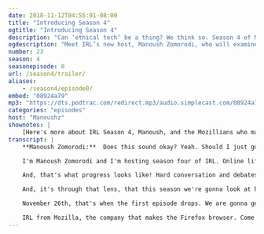 ```yaml
---
date: 2018-11-12T04:55:01-08:00
title: "Introducing Season 4"
ogtitle: "Introducing Season 4"
description: "Can ‘ethical tech’ be a thing? We think so. Season 4 of Mozilla’s IRL podcast will explore   all the ways tech can have more positive influence on people, communities, and societies at large. And, we’re delighted to welcome our new host Manoush Zomorodi, who will keep the season nerdy, human, and — importantly — fun, for all of us as we listen in."
ogdescription: "Meet IRL’s new host, Manoush Zomorodi, who will examine the potential of ethical tech with listeners around the globe."
number: 23
season: 4
seasonepisode: 0
url: /season4/trailer/
aliases:
    - /season4/episode0/
embed: "08924a79"
mp3: "https://dts.podtrac.com/redirect.mp3/audio.simplecast.com/08924a79.mp3"
categories: "episodes"
host: "Manoushz"
shownotes: |
    [Here's more about IRL Season 4, Manoush, and the Mozillians who make the IRL podcast](http://blog.mozilla.org/internetcitizen/2018/11/07/irl-podcast-manoush-zomorodi/).
transcript: |
    **Manoush Zomorodi:**  Does this sound okay? Yeah. Should I just go for it? Okay.

    I'm Manoush Zomorodi and I'm hosting season four of IRL. Online life is real life. It's an original podcast from Mozilla. Do you get the feeling that we're at the start of a reckoning for the internet? In 2018, social media giants admitted that their platforms spread misinformation and disinformation around the world. It's the same year that some governments passed privacy laws protecting our data, and others promised regulation to come. It's also the year the #metoo movement found it's way into the boardrooms of big tech.

    And, that's what progress looks like! Hard conversation and debates are happening. People like you and me are standing up for a safe, open, and free internet, an internet that is awesome for everyone. Okay, so, why am I hosting this show? Well, I'm a journalist, and my thing is investigating how tech changes our lives and our world. Sometimes for good, sometimes not so good, and I've been using the phrase, "ethical tech," I don't know if that's a real phrase, let's use it, because I really think that we can build technology that is ethical, it's what Mozilla does, it's what they stand for. Both of us want the same thing, to have choice, control, and transparency, when it comes to the internet.

    And, it's through that lens, that this season we're gonna look at how even the most basic things we do online are shaped by those who build those basic things. From, how we shop to what we read, who moderates our content, even how we pick our passwords. We'll unpack those ideas, learn who gets represented, and who gets ignored.

    November 26th, that's when the first episode drops. We are gonna get nerdy, we are gonna get human, we're gonna also have some fun. Subscribe for free on Apple Podcast, Google Podcast, or wherever you like listening.

    IRL from Mozilla, the company that makes the Firefox browser. Come listen, come learn, and come demand a better internet.
---
```

